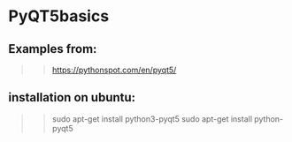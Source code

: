 # PyQT5basics

## Examples from:
>> https://pythonspot.com/en/pyqt5/

## installation on ubuntu:
>> sudo apt-get install python3-pyqt5
   sudo apt-get install python-pyqt5

